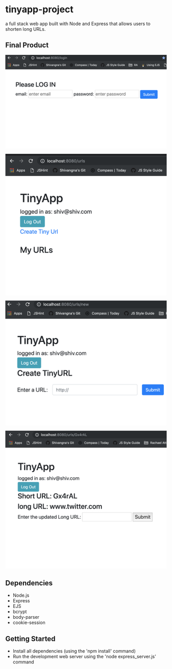 # tinyapp-project
a full stack web app built with Node and Express that allows users to shorten long URLs.



## Final Product

!["screenshot of login page"](https://github.com/shivangna/tinyapp-project/blob/master/docs/login%20page.png)


!["screenshot of empty urls page after login"](https://github.com/shivangna/tinyapp-project/blob/master/docs/empty%20urls%20after%20login.png)


!["creating new URLs"](https://github.com/shivangna/tinyapp-project/blob/master/docs/creating%20new%20urls.png)

!["page for a specific short URL (with provision to update long URL"](https://github.com/shivangna/tinyapp-project/blob/master/docs/update%20long%20URL.png)

## Dependencies

- Node.js
- Express
- EJS
- bcrypt
- body-parser
- cookie-session


## Getting Started

- Install all dependencies (using the 'npm install' command)
- Run the development web server using the 'node express_server.js' command


